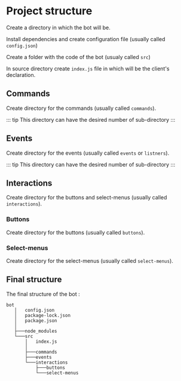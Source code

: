 # Project structure

Create a directory in which the bot will be.

Install dependencies and create configuration file (usually called `config.json`)

Create a folder with the code of the bot (usualy called `src`)

In source directory create `index.js` file in which will be the client's declaration.

## Commands

Create directory for the commands (usually called `commands`).

::: tip
This directory can have the desired number of sub-directory
:::

## Events

Create directory for the events (usually called `events` or `listners`).

::: tip
This directory can have the desired number of sub-directory
:::

## Interactions

Create directory for the buttons and select-menus (usually called `interactions`).

### Buttons

Create directory for the buttons (usually called `buttons`).

### Select-menus

Create directory for the select-menus (usually called `select-menus`).

## Final structure

The final structure of the bot :

```
bot
   │   config.json
   │   package-lock.json
   │   package.json
   │
   ├───node_modules
   └───src
       │   index.js
       │
       ├───commands
       ├───events
       └───interactions
           ├───buttons
           └───select-menus
```
